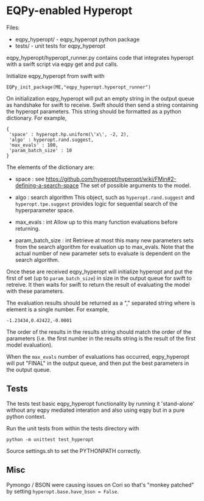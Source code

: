# EQPy-enabled Hyperopt #

Files:

* eqpy_hyperopt/ - eqpy_hyperopt python package
* tests/ - unit tests for eqpy_hyperopt

eqpy_hyperopt/hyperopt_runner.py contains code that integrates hyperopt with
a swift script via eqpy get and put calls.

Initialize eqpy_hyperopt from swift with  
```
EQPy_init_package(ME,"eqpy_hyperopt.hyperopt_runner")
```
On initialization eqpy_hyperopt will put an empty string in the output
queue as handshake for swift to receive. Swift should then send a string
containing the hyperopt parameters. This string should be formatted as a
python dictionary. For example,
```
{
 'space' : hyperopt.hp.uniform(\'x\', -2, 2),
 'algo' : hyperopt.rand.suggest,
 'max_evals' : 100,
 'param_batch_size' : 10
}
```
The elements of the dictionary are:

* space : see https://github.com/hyperopt/hyperopt/wiki/FMin#2-defining-a-search-space
        The set of possible arguments to the model.

* algo : search algorithm
      This object, such as `hyperopt.rand.suggest` and
      `hyperopt.tpe.suggest` provides logic for sequential search of the
      hyperparameter space.

* max_evals : int
      Allow up to this many function evaluations before returning.

* param_batch_size : int
      Retrieve at most this many new parameters sets from the search
      algorithm for evaluation up to max_evals. Note that the actual
      number of new parameter sets to evaluate is dependent on the
      search algorithm.

Once these are received eqpy_hyperopt will initialize hyperopt and put the
first of set (up to `param_batch_size`) in size in the output queue for swift
to retreive. It then waits for swift to return the result of evaluating the
model with these parameters.

The evaluation results should be returned as a "," separated string where
is element is a single number. For example,
```
-1.23434,0.42422,-0.0001
```
The order of the results in the results string should match the order of the
parameters (i.e. the first number in the results string is the result of the
first model evaluation).

When the `max_evals` number of evaluations has occurred, eqpy_hyperopt will
put "FINAL" in the output queue, and then put the best parameters in the
output queue.

## Tests ##
The tests test basic eqpy_hyperopt functionality by running it 'stand-alone'
without any eqpy mediated interation and also using eqpy but in a pure python
context.

Run the unit tests from within the tests directory with

`python -m unittest test_hyperopt`

 Source settings.sh to set the PYTHONPATH correctly.
 
 ## Misc ##
 Pymongo / BSON were causing issues on Cori so that's "monkey patched" by setting `hyperopt.base.have_bson = False`.  
